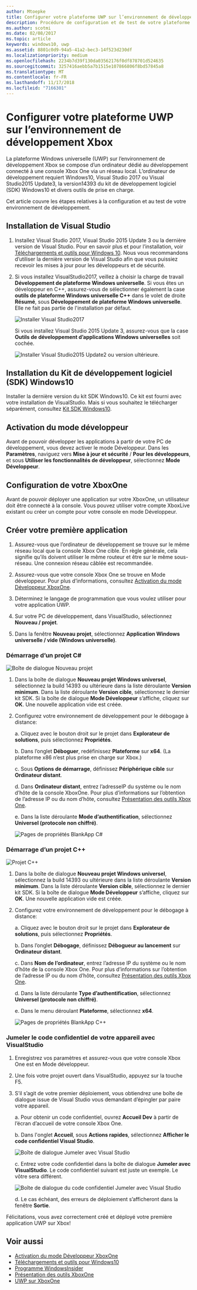 ```yaml
---
author: Mtoepke
title: Configurer votre plateforme UWP sur l’environnement de développement Xbox
description: Procédure de configuration et de test de votre plateforme Windows universelle sur l’environnement de développement Xbox.
ms.author: scotmi
ms.date: 02/08/2017
ms.topic: article
keywords: windows10, uwp
ms.assetid: 8801c0d9-94a5-41a2-bec3-14f523d230df
ms.localizationpriority: medium
ms.openlocfilehash: 2234b7d39f130da03562176f0df878701d524635
ms.sourcegitcommit: 3257416aebb5a7b1515e107866806f8bd57845a8
ms.translationtype: MT
ms.contentlocale: fr-FR
ms.lasthandoff: 11/17/2018
ms.locfileid: "7166301"
---
```

# <a name="set-up-your-uwp-on-xbox-development-environment"></a>Configurer votre plateforme UWP sur l’environnement de développement Xbox

La plateforme Windows universelle (UWP) sur l’environnement de développement Xbox se compose d’un ordinateur dédié au développement connecté à une console Xbox One via un réseau local.
L’ordinateur de développement requiert Windows10, Visual Studio 2017 ou Visual Studio2015 Update3, la version14393 du kit de développement logiciel (SDK) Windows10 et divers outils de prise en charge.


Cet article couvre les étapes relatives à la configuration et au test de votre environnement de développement.

## <a name="visual-studio-setup"></a>Installation de Visual Studio

1. Installez Visual Studio 2017, Visual Studio 2015 Update 3 ou la dernière version de Visual Studio. Pour en savoir plus et pour l’installation, voir [Téléchargements et outils pour Windows 10](https://dev.windows.com/downloads). Nous vous recommandons d’utiliser la dernière version de Visual Studio afin que vous puissiez recevoir les mises à jour pour les développeurs et de sécurité.

2. Si vous installez VisualStudio2017, veillez à choisir la charge de travail **Développement de plateforme Windows universelle**. Si vous êtes un développeur en C++, assurez-vous de sélectionner également la case **outils de plateforme Windows universelle C++** dans le volet de droite **Résumé**, sous **Développement de plateforme Windows universelle**. Elle ne fait pas partie de l'installation par défaut.

    ![Installer Visual Studio2017](images/development-environment-setup-1.png)

    Si vous installez Visual Studio 2015 Update 3, assurez-vous que la case **Outils de développement d’applications Windows universelles** soit cochée.

    ![Installer Visual Studio2015 Update2 ou version ultérieure.](images/vs_install_tools.png)

## <a name="windows-10-sdk-setup"></a>Installation du Kit de développement logiciel (SDK) Windows10

Installer la dernière version du kit SDK Windows10. Ce kit est fourni avec votre installation de VisualStudio. Mais si vous souhaitez le télécharger séparément, consultez [Kit SDK Windows10](https://developer.microsoft.com/windows/downloads/windows-10-sdk).


## <a name="enabling-developer-mode"></a>Activation du mode développeur

Avant de pouvoir développer les applications à partir de votre PC de développement, vous devez activer le mode Développeur. Dans les **Paramètres**, naviguez vers **Mise à jour et sécurité** / **Pour les développeurs**, et sous **Utiliser les fonctionnalités de développeur**, sélectionnez **Mode Développeur**.

## <a name="setting-up-your-xbox-one"></a>Configuration de votre XboxOne

Avant de pouvoir déployer une application sur votre XboxOne, un utilisateur doit être connecté à la console. Vous pouvez utiliser votre compte XboxLive existant ou créer un compte pour votre console en mode Développeur. 

## <a name="create-your-first-app"></a>Créer votre première application

1. Assurez-vous que l’ordinateur de développement se trouve sur le même réseau local que la console Xbox One cible. En règle générale, cela signifie qu’ils doivent utiliser le même routeur et être sur le même sous-réseau. Une connexion réseau câblée est recommandée.

2. Assurez-vous que votre console Xbox One se trouve en Mode développeur.  Pour plus d’informations, consultez [Activation du mode Développeur XboxOne](devkit-activation.md).

3. Déterminez le langage de programmation que vous voulez utiliser pour votre application UWP.

4. Sur votre PC de développement, dans VisualStudio, sélectionnez **Nouveau / projet**.

5. Dans la fenêtre **Nouveau projet**, sélectionnez **Application Windows universelle / vide (Windows universelle)**.

### <a name="starting-a-c-project"></a>Démarrage d’un projet C#

  ![Boîte de dialogue Nouveau projet](images/development-environment-setup-2.png)

1. Dans la boîte de dialogue **Nouveau projet Windows universel**, sélectionnez la build 14393 ou ultérieure dans la liste déroulante **Version minimum**. Dans la liste déroulante **Version cible**, sélectionnez le dernier kit SDK. Si la boîte de dialogue **Mode Développeur** s’affiche, cliquez sur **OK**. Une nouvelle application vide est créée.

2. Configurez votre environnement de développement pour le débogage à distance:

    a. Cliquez avec le bouton droit sur le projet dans **Explorateur de solutions**, puis sélectionnez **Propriétés**.

    b. Dans l’onglet **Déboguer**, redéfinissez **Plateforme** sur **x64**. (La plateforme x86 n’est plus prise en charge sur Xbox.)

    c. Sous **Options de démarrage**, définissez **Périphérique cible** sur **Ordinateur distant**.

    d. Dans **Ordinateur distant**, entrez l’adresseIP du système ou le nom d’hôte de la console XboxOne. Pour plus d’informations sur l’obtention de l’adresse IP ou du nom d’hôte, consultez [Présentation des outils Xbox One](introduction-to-xbox-tools.md).

    e. Dans la liste déroulante **Mode d’authentification**, sélectionnez **Universel (protocole non chiffré)**.

    ![Pages de propriétés BlankApp C#](images/vs_remote.jpg)

### <a name="starting-a-c-project"></a>Démarrage d’un projet C++

  ![Projet C++](images/development-environment-setup-3.png)

1. Dans la boîte de dialogue **Nouveau projet Windows universel**, sélectionnez la build 14393 ou ultérieure dans la liste déroulante **Version minimum**. Dans la liste déroulante **Version cible**, sélectionnez le dernier kit SDK. Si la boîte de dialogue **Mode Développeur** s’affiche, cliquez sur **OK**. Une nouvelle application vide est créée.

2. Configurez votre environnement de développement pour le débogage à distance:

   a. Cliquez avec le bouton droit sur le projet dans **Explorateur de solutions**, puis sélectionnez **Propriétés**.

   b. Dans l’onglet **Débogage**, définissez **Débogueur au lancement** sur **Ordinateur distant**.

   c. Dans **Nom de l’ordinateur**, entrez l’adresse IP du système ou le nom d’hôte de la console Xbox One. Pour plus d’informations sur l’obtention de l’adresse IP ou du nom d’hôte, consultez [Présentation des outils Xbox One](introduction-to-xbox-tools.md).

   d. Dans la liste déroulante **Type d’authentification**, sélectionnez **Universel (protocole non chiffré)**.

   e. Dans le menu déroulant **Plateforme**, sélectionnez **x64**.

    ![Pages de propriétés BlankApp C++](images/development-environment-setup-4.png)

### <a name="pin-pair-your-device-with-visual-studio"></a>Jumeler le code confidentiel de votre appareil avec VisualStudio

1. Enregistrez vos paramètres et assurez-vous que votre console Xbox One est en Mode développeur.

2. Une fois votre projet ouvert dans VisualStudio, appuyez sur la touche F5.

3. S’il s’agit de votre premier déploiement, vous obtiendrez une boîte de dialogue issue de Visual Studio vous demandant d’épingler par paire votre appareil.

    a. Pour obtenir un code confidentiel, ouvrez **Accueil Dev** à partir de l’écran d’accueil de votre console Xbox One.

    b. Dans l'onglet **Accueil**, sous **Actions rapides**, sélectionnez **Afficher le code confidentiel Visual Studio**.
  
    ![Boîte de dialogue Jumeler avec Visual Studio](images/development-environment-setup-5.png)

    c. Entrez votre code confidentiel dans la boîte de dialogue **Jumeler avec VisualStudio**. Le code confidentiel suivant est juste un exemple. Le vôtre sera différent.

    ![Boîte de dialogue du code confidentiel Jumeler avec Visual Studio](images/devhome_pin.png)

    d. Le cas échéant, des erreurs de déploiement s’afficheront dans la fenêtre **Sortie**.

Félicitations, vous avez correctement créé et déployé votre première application UWP sur Xbox!

## <a name="see-also"></a>Voir aussi
- [Activation du mode Développeur XboxOne](devkit-activation.md)  
- [Téléchargements et outils pour Windows10](https://dev.windows.com/downloads)  
- [Programme WindowsInsider](http://go.microsoft.com/fwlink/?LinkId=780552)  
- [Présentation des outils XboxOne](introduction-to-xbox-tools.md) 
- [UWP sur XboxOne](index.md)